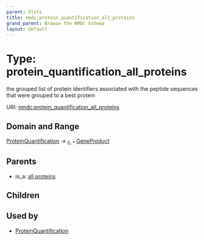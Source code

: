 ```yaml
---
parent: Slots
title: nmdc:protein_quantification_all_proteins
grand_parent: Browse the NMDC Schema
layout: default
---
```


# Type: protein_quantification_all_proteins


the grouped list of protein identifiers associated with the peptide sequences that were grouped to a best protein

URI: [nmdc:protein_quantification_all_proteins](https://microbiomedata/meta/protein_quantification_all_proteins)

## Domain and Range

[ProteinQuantification](ProteinQuantification.md) ->  <sub>0..*</sub> [GeneProduct](GeneProduct.md)

## Parents

 *  is_a: [all proteins](all_proteins.md)

## Children


## Used by

 * [ProteinQuantification](ProteinQuantification.md)
